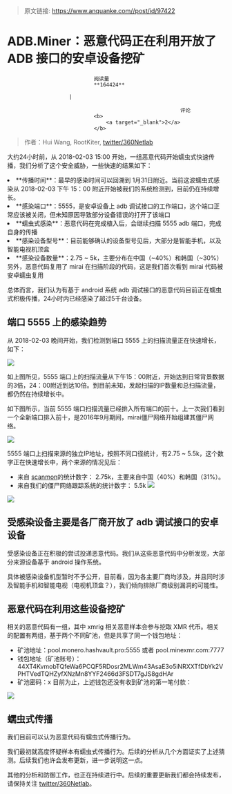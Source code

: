 > 原文链接: https://www.anquanke.com//post/id/97422 


# ADB.Miner：恶意代码正在利用开放了ADB 接口的安卓设备挖矿


                                阅读量   
                                **164424**
                            
                        |
                        
                                                            评论
                                <b>
                                    <a target="_blank">2</a>
                                </b>
                                                                                    



> 作者：Hui Wang, RootKiter, [twitter/360Netlab](https://twitter.com/360Netlab)

大约24小时前，从 2018-02-03 15:00 开始，一组恶意代码开始蠕虫式快速传播，我们分析了这个安全威胁，一些快速的结果如下：
<li>
**传播时间**：最早的感染时间可以回溯到 1月31日附近。当前这波蠕虫式感染从 2018-02-03 下午 15：00 附近开始被我们的系统检测到，目前仍在持续增长。</li>
<li>
**感染端口**：5555，是安卓设备上 adb 调试接口的工作端口，这个端口正常应该被关闭，但未知原因导致部分设备错误的打开了该端口</li>
<li>
**蠕虫式感染**：恶意代码在完成植入后，会继续扫描 5555 adb 端口，完成自身的传播</li>
<li>
**感染设备型号**：目前能够确认的设备型号见后，大部分是智能手机，以及智能电视机顶盒</li>
<li>
**感染设备数量**：2.75 ~ 5k，主要分布在中国（~40%）和韩国（~30%）</li>
另外，恶意代码复用了 mirai 在扫描阶段的代码，这是我们首次看到 mirai 代码被安卓蠕虫复用

总体而言，我们认为有基于 android 系统 adb 调试接口的恶意代码目前正在蠕虫式积极传播，24小时内已经感染了超过5千台设备。



## 端口 5555 上的感染趋势

从 2018-02-03 晚间开始，我们检测到端口 5555 上的扫描流量正在快速增长，如下：

[![](https://p2.ssl.qhimg.com/t01f047fc321cd3fa5d.png)](https://p2.ssl.qhimg.com/t01f047fc321cd3fa5d.png)

如上图所见，5555 端口上的扫描流量从下午15：00附近，开始达到日常背景数据的3倍，24：00附近到达10倍。到目前未知，发起扫描的IP数量和总扫描流量，都仍然在持续增长中。

如下图所示，当前 5555 端口扫描流量已经排入所有端口的前十。上一次我们看到一个全新端口排入前十，是2016年9月期间，mirai僵尸网络开始组建其僵尸网络。

[![](https://p4.ssl.qhimg.com/t017fdfdf24a2c19011.png)](https://p4.ssl.qhimg.com/t017fdfdf24a2c19011.png)

5555 端口上扫描来源的独立IP地址，按照不同口径统计，有2.75 ~ 5.5k，这个数字正在快速增长中，两个来源的情况见后：
- 来自 [scanmon](http://scan.netlab.360.com/)的统计数字： 2.75k，主要来自中国（40%）和韩国（31%）。
- 来自我们的僵尸网络跟踪系统的统计数字： 5.5k
[![](https://p4.ssl.qhimg.com/t01960b13b0c2b9a795.png)](https://p4.ssl.qhimg.com/t01960b13b0c2b9a795.png)

[![](https://p2.ssl.qhimg.com/t019e878dfbcf876487.png)](https://p2.ssl.qhimg.com/t019e878dfbcf876487.png)



## 受感染设备主要是各厂商开放了 adb 调试接口的安卓设备

受感染设备正在积极的尝试投递恶意代码。我们从这些恶意代码中分析发现，大部分来源设备基于 android 操作系统。

具体被感染设备机型暂时不予公开，目前看，因为各主要厂商均涉及，并且同时涉及智能手机和智能电视（电视机顶盒？），我们倾向排除厂商级别漏洞的可能性。



## 恶意代码在利用这些设备挖矿

相关的恶意代码有一组，其中 xmrig 相关恶意样本会参与挖取 XMR 代币。相关的配置有两组，基于两个不同矿池，但是共享了同一个钱包地址：
- 矿池地址：pool.monero.hashvault.pro:5555 或者 pool.minexmr.com:7777
- 钱包地址（矿池账号）：44XT4KvmobTQfeWa6PCQF5RDosr2MLWm43AsaE3o5iNRXXTfDbYk2VPHTVedTQHZyfXNzMn8YYF2466d3FSDT7gJS8gdHAr
- 矿池密码：x
目前为止，上述钱包还没有收到矿池的第一笔付款：

[![](https://p0.ssl.qhimg.com/t015234511c0d531ee5.png)](https://p0.ssl.qhimg.com/t015234511c0d531ee5.png)



## 蠕虫式传播

我们目前可以认为恶意代码有蠕虫式传播行为。

我们最初就高度怀疑样本有蠕虫式传播行为。后续的分析从几个方面证实了上述猜测。后续我们也许会发布更新，进一步说明这一点。

其他的分析和防御工作，也正在持续进行中。后续的重要更新我们都会持续发布，请保持关注 [twitter/360Netlab](https://twitter.com/360Netlab)。

